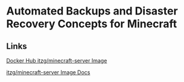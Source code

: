 # Automated Backups and Disaster Recovery Concepts for Minecraft

## Links
[Docker Hub itzg/minecraft-server Image ](https://hub.docker.com/r/itzg/minecraft-server)

[itzg/minecraft-server Image Docs ](https://docker-minecraft-server.readthedocs.io/en/latest/)